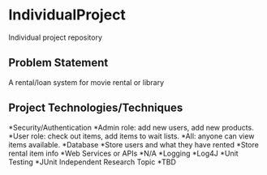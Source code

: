 # IndividualProject
Individual project repository

## Problem Statement
A rental/loan system for movie rental or library

## Project Technologies/Techniques

*Security/Authentication
  *Admin role: add new users, add new products.
  *User role: check out items, add items to wait lists.
  *All: anyone can view items available.
*Database
  *Store users and what they have rented
  *Store rental item info
*Web Services or APIs
  *N/A
*Logging
  *Log4J
*Unit Testing
  *JUnit
Independent Research Topic
  *TBD
